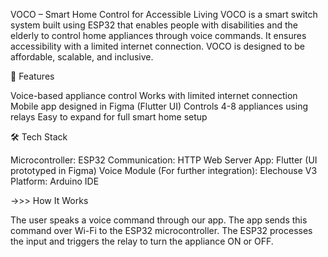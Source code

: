  VOCO – Smart Home Control for Accessible Living VOCO is a smart switch system built using ESP32 that enables people with disabilities and the elderly to control home appliances through voice commands. 
 It ensures accessibility with a limited internet connection. VOCO is designed to be affordable, scalable, and inclusive.

🔧 Features

Voice-based appliance control
Works with limited internet connection
Mobile app designed in Figma (Flutter UI)
Controls 4-8 appliances using relays
Easy to expand for full smart home setup

🛠 Tech Stack

Microcontroller: ESP32
Communication: HTTP Web Server
App: Flutter (UI prototyped in Figma)
Voice Module (For further integration): Elechouse V3
Platform: Arduino IDE

->>> How It Works

The user speaks a voice command through our app.
The app sends this command over Wi-Fi to the ESP32 microcontroller.
The ESP32 processes the input and triggers the relay to turn the appliance ON or OFF.
